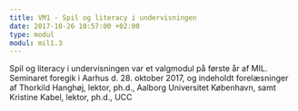 ```yaml
---
title: VM1 - Spil og literacy i undervisningen
date: 2017-10-26 10:57:00 +02:00
type: modul
modul: mil1.3
---
```


Spil og literacy i undervisningen var et valgmodul på første år af MIL. Seminaret foregik i Aarhus d. 28. oktober 2017, og indeholdt forelæsninger af Thorkild Hanghøj, lektor, ph.d., Aalborg Universitet København, samt
Kristine Kabel, lektor, ph.d., UCC 